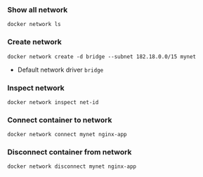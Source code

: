 ### Show all network
```
docker network ls
```

### Create network
```
docker network create -d bridge --subnet 182.18.0.0/15 mynet
```
* Default network driver ``bridge``

### Inspect network
```
docker network inspect net-id
```

### Connect container to network
```
docker network connect mynet nginx-app
```

### Disconnect container from network
```
docker network disconnect mynet nginx-app
```


